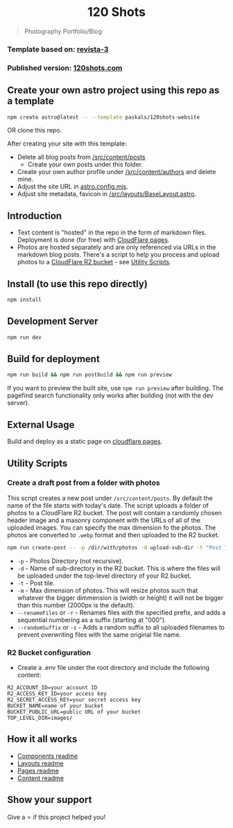 <h1 align="center">120 Shots</h1>

> Photography Portfolio/Blog

### Template based on: [revista-3](https://github.com/erfianugrah/revista-3)

### Published version: [120shots.com](https://120shots.com)

## Create your own astro project using this repo as a template

```sh
npm create astro@latest -- --template paskals/120shots-website
```

OR clone this repo.

After creating your site with this template:

- Delete all blog posts from [/src/content/posts](/src/content/posts)
  - Create your own posts under this folder.
- Create your own author profile under [/src/content/authors](/src/content/authors) and delete mine.
- Adjust the site URL in [astro.config.mjs](/astro.config.mjs).
- Adjust site metadata, favicon in [/src/layouts/BaseLayout.astro](/src/layouts/BaseLayout.astro).

## Introduction

- Text content is "hosted" in the repo in the form of markdown files. Deployment is done (for free) with [CloudFlare pages](https://pages.cloudflare.com).
- Photos are hosted separately and are only referenced via URLs in the markdown blog posts. There's a script to help you process and upload photos to a [CloudFlare R2 bucket](https://developers.cloudflare.com/r2/) - see [Utility Scripts](#utility-scripts).

## Install (to use this repo directly)

```sh
npm install
```

## Development Server

```sh
npm run dev
```

## Build for deployment

```sh
npm run build && npm run postbuild && npm run preview
```

If you want to preview the built site, use `npm run preview` after building. The pagefind search functionality only works after building (not with the dev server).

## External Usage

Build and deploy as a static page on [cloudflare pages](https://developers.cloudflare.com/pages/framework-guides/deploy-an-astro-site/).

<h2 id="utility-scripts">Utility Scripts</h3>

### Create a draft post from a folder with photos

This script creates a new post under `/src/content/posts`. By default the name of the file starts with today's date. The script uploads a folder of photos to a CloudFlare R2 bucket. The post will contain a randomly chosen header image and a masonry component with the URLs of all of the uploaded images.
You can specify the max dimension fo the photos. The photos are converted to `.webp` format and then uploaded to the R2 bucket.

```sh
npm run create-post -- -p /dir/with/photos -d upload-sub-dir -t "Post Title" -m 2000 -r "File Name Prefix" --randomSuffix
```

- `-p` - Photos Directory (not recursive).
- `-d` - Name of sub-directory in the R2 bucket. This is where the files will be uploaded under the top-level directory of your R2 bucket.
- `-t` - Post tile.
- `-m` - Max dimension of photos. This will resize photos such that whatever the bigger dimmension is (width or height) it will not be bigger than this number (2000px is the default).
- `--renameFiles` or `-r` - Renames files with the specified prefix, and adds a sequential numbering as a suffix (starting at "000").
- `--randomSuffix` or `-s` - Adds a random suffix to all uploaded filenames to prevent overwriting files with the same original file name.

### R2 Bucket configuration

- Create a .env file under the root directory and include the following content:

```env
R2_ACCOUNT_ID=your account ID
R2_ACCESS_KEY_ID=your access key
R2_SECRET_ACCESS_KEY=your secret access key
BUCKET_NAME=name of your bucket
BUCKET_PUBLIC_URL=public URL of your bucket
TOP_LEVEL_DIR=images/
```

## How it all works

- [Components readme](src/Components-README.md)
- [Layouts readme](src/Layouts-README.md)
- [Pages readme](src/Pages-README.md)
- [Content readme](src/Content-README.md)

## Show your support

Give a ⭐️ if this project helped you!
